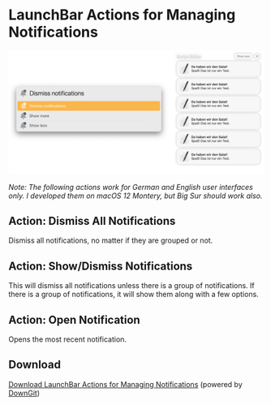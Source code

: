 # LaunchBar Actions for Managing Notifications

<img src="scr_02.png" width="800"/> 

*Note: The following actions work for German and English user interfaces only. I developed them on macOS 12 Montery, but Big Sur should work also.* 

## Action: Dismiss All Notifications

Dismiss all notifications, no matter if they are grouped or not.

## Action: Show/Dismiss Notifications

This will dismiss all notifications unless there is a group of notifications. If there is a group of notifications, it will show them along with a few options. 

## Action: Open Notification

Opens the most recent notification. 

## Download
[Download LaunchBar Actions for Managing Notifications](https://minhaskamal.github.io/DownGit/#/home?url=https://github.com/Ptujec/LaunchBar/tree/master/Notifications) (powered by [DownGit](https://github.com/MinhasKamal/DownGit))